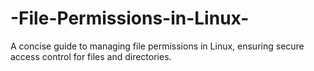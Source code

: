# -File-Permissions-in-Linux-
A concise guide to managing file permissions in Linux, ensuring secure access control for files and directories.
